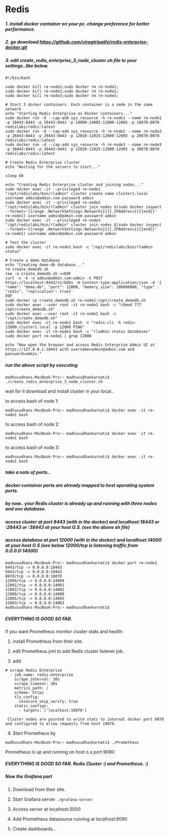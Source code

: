 # Redis
##### 1. install docker container on your pc. change preference for better performance.

##### 2. go download https://github.com/viragtripathi/redis-enterprise-docker.git
##### 3. edit create_redis_enterprise_3_node_cluster.sh file to your settings..like below.
```
#!/bin/bash

sudo docker kill re-node1;sudo docker rm re-node1;
sudo docker kill re-node2;sudo docker rm re-node2;
sudo docker kill re-node3;sudo docker rm re-node3;

# Start 3 docker containers. Each container is a node in the same network
echo "Starting Redis Enterprise as Docker containers..."
sudo docker run -d --cap-add sys_resource -h re-node1 --name re-node1 -p 18443:8443 -p 19443:9443 -p 14000-14005:12000-12005 -p 18070:8070 redislabs/redis:latest
sudo docker run -d --cap-add sys_resource -h re-node2 --name re-node2 -p 28443:8443 -p 29443:9443 -p 12010-12015:12000-12005 -p 28070:8070 redislabs/redis:latest
sudo docker run -d --cap-add sys_resource -h re-node3 --name re-node3 -p 38443:8443 -p 39443:9443 -p 12020-12025:12000-12005 -p 38070:8070 redislabs/redis:latest

# Create Redis Enterprise cluster
echo "Waiting for the servers to start..."

sleep 60

echo "Creating Redis Enterprise cluster and joining nodes..."
sudo docker exec -it --privileged re-node1 "/opt/redislabs/bin/rladmin" cluster create name cluster1.local username admin@admin.com password admin
sudo docker exec -it --privileged re-node2 "/opt/redislabs/bin/rladmin" cluster join nodes $(sudo docker inspect --format='{{range .NetworkSettings.Networks}}{{.IPAddress}}{{end}}' re-node1) username admin@admin.com password admin
sudo docker exec -it --privileged re-node3 "/opt/redislabs/bin/rladmin" cluster join nodes $(sudo docker inspect --format='{{range .NetworkSettings.Networks}}{{.IPAddress}}{{end}}' re-node1) username admin@admin.com password admin

# Test the cluster 
sudo docker exec -it re-node1 bash -c "/opt/redislabs/bin/rladmin status"

# Create a demo database
echo "Creating demo-db database..."
rm create_demodb.sh
tee -a create_demodb.sh <<EOF
curl -v -k -u admin@admin.com:admin -X POST https://localhost:9443/v1/bdbs -H Content-type:application/json -d '{ "name": "demo-db", "port": 12000, "memory_size": 100000000, "type" : "redis", "replication": true}'
EOF
sudo docker cp create_demodb.sh re-node1:/opt/create_demodb.sh
sudo docker exec --user root -it re-node1 bash -c "chmod 777 /opt/create_demodb.sh"
sudo docker exec --user root -it re-node1 bash -c "/opt/create_demodb.sh"
sudo docker exec -it re-node1 bash -c "redis-cli -h redis-12000.cluster1.local -p 12000 PING"
sudo docker exec -it re-node1 bash -c "rladmin status databases"       
sudo docker port re-node1 | grep 12000

echo "Now open the browser and access Redis Enterprise Admin UI at https://127.0.0.1:18443 with username=admin@admin.com and password=admin."

```
##### run the above script by executing
```
madhusudhans-MacBook-Pro:~ madhusudhankarnati$ ./create_redis_enterprise_3_node_cluster.sh 
```
wait for it download and install cluster in your local..

to access bash of node 1:
```
madhusudhans-MacBook-Pro:~ madhusudhankarnati$ docker exec -it re-node1 bash
```
to access bash of node 2:
```
madhusudhans-MacBook-Pro:~ madhusudhankarnati$ docker exec -it re-node1 bash
```
to access bash of node 3:
```
madhusudhans-MacBook-Pro:~ madhusudhankarnati$ docker exec -it re-node1 bash
```
##### take a note of ports.. 
##### docker container ports are already mapped to host operating system ports.

##### by now.. your Redis cluster is already up and running with three nodes and one database. 

##### access cluster at port 8443 (with in the docker) and localhost:18443 or :28443 or :38443 at your host O.S. (see the above sh file)
##### access database at port 12000 (with in the docker) and localhost:14000 at your host O.S (see below 12000/tcp is listening traffic from 0.0.0.0:14000)
```
madhusudhans-MacBook-Pro:~ madhusudhankarnati$ docker port re-node1
8443/tcp -> 0.0.0.0:18443
9443/tcp -> 0.0.0.0:19443
8070/tcp -> 0.0.0.0:18070
12004/tcp -> 0.0.0.0:14004
12001/tcp -> 0.0.0.0:14001
12002/tcp -> 0.0.0.0:14002
12000/tcp -> 0.0.0.0:14000
12005/tcp -> 0.0.0.0:14005
12003/tcp -> 0.0.0.0:14003
madhusudhans-MacBook-Pro:~ madhusudhankarnati$ 
```

##### EVERYTHING IS GOOD SO FAR.

if you want Prometheus monitor cluster stats and health:

1. install Prometheus from their site. 

2. edit Prometheus.yml to add Redis cluster listener job.

3. add 
```
# scrape Redis Enterprise
  - job_name: redis-enterprise
    scrape_interval: 30s
    scrape_timeout: 30s
    metrics_path: /
    scheme: https
    tls_config:
      insecure_skip_verify: true
    static_configs:
      - targets: ['localhost:18070']
 ```
     Cluster nodes are pointed to write stats to internal docker port 8070 and configured to allow requests from host 18070. 

4. Start Prometheus by 
```
madhusudhans-MacBook-Pro:~ madhusudhankarnati$ ./Prometheus
```
Prometheus is up and running on host o.s port 9090

##### EVERYTHING IS GOOD SO FAR.    Redis Cluster :) and Prometheus. :) 

##### Now the Grafana part

1. Download from their site. 

2. Start Grafana server ```./grafana-server```

3. Access server at localhost:3000

4. Add Prometheus datasource running at localhost:9090

5. Create dashboards...


